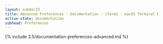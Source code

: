 ```yaml
---
layout: subdoc33
title: Advanced Preferences - Documentation - iTerm2 - macOS Terminal Replacement
active-state: documentation
subhead: Preferences
---
```

{% include 3.5/documentation-preferences-advanced.md %}

